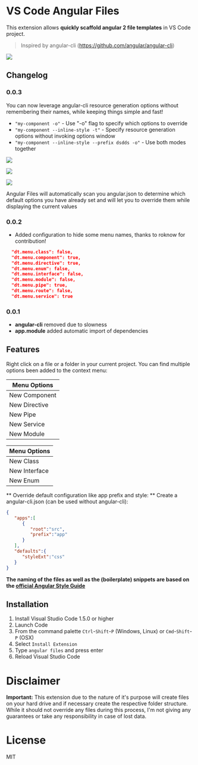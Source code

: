 # VS Code Angular Files

This extension allows **quickly scaffold angular 2 file templates** in VS Code project.

> Inspired by angular-cli (https://github.com/angular/angular-cli)

![](https://user-images.githubusercontent.com/1618071/38100803-0bb64a90-3387-11e8-80c9-b5c5883bfb38.gif)

## Changelog

### 0.0.3
You can now leverage angular-cli resource generation options without remembering their names, while keeping things simple and fast!

* `"my-component -o"` - Use "-o" flag to specify which options to override
* `"my-component --inline-style -t"` - Specify resource generation options without invoking options window
* `"my-component --inline-style --prefix dsdds -o"` - Use both modes together

![](https://user-images.githubusercontent.com/1618071/42040409-3706b35c-7af8-11e8-971b-5bc2bfddb9c3.gif)

![](https://user-images.githubusercontent.com/1618071/42040410-37308272-7af8-11e8-89c7-dc239179b4a4.gif)

![](https://user-images.githubusercontent.com/1618071/41873503-cfe04250-78cd-11e8-8828-0073e219c4cc.jpg)

Angular Files will automatically scan you angular.json to determine which default options you have already set and will let you to override them while displaying the current values

### 0.0.2
* Added configuration to hide some menu names, thanks to roknow for contribution!
```json
  "dt.menu.class": false,
  "dt.menu.component": true,
  "dt.menu.directive": true,
  "dt.menu.enum": false,
  "dt.menu.interface": false,
  "dt.menu.module": false,
  "dt.menu.pipe": true,
  "dt.menu.route": false,
  "dt.menu.service": true
```

### 0.0.1

* **angular-cli** removed due to slowness
* **app.module** added automatic import of dependencies 


## Features

Right click on a file or a folder in your current project. 
You can find multiple options been added to the context menu:

Menu Options  |
---           | 
New Component |
New Directive | 
New Pipe      |
New Service   | 
New Module    |

Menu Options  |
---           | 
New Class     | 
New Interface |
New Enum      | 

** Override default configuration like app prefix and style:
** Create a angular-cli.json (can be used without angular-cli):

```json
{
   "apps":[
      {
         "root":"src",
         "prefix":"app"
      }
   ],
   "defaults":{
      "styleExt":"css"
   }
}
```

**The naming of the files as well as the (boilerplate) snippets are based on the [official Angular Style Guide](https://angular.io/docs/ts/latest/guide/style-guide.html)**

## Installation

1. Install Visual Studio Code 1.5.0 or higher
2. Launch Code
3. From the command palette `Ctrl`-`Shift`-`P` (Windows, Linux) or `Cmd`-`Shift`-`P` (OSX)
4. Select `Install Extension`
5. Type `angular files` and press enter
6. Reload Visual Studio Code

# Disclaimer

**Important:** This extension due to the nature of it's purpose will create
files on your hard drive and if necessary create the respective folder structure.
While it should not override any files during this process, I'm not giving any guarantees
or take any responsibility in case of lost data. 

# License

MIT
